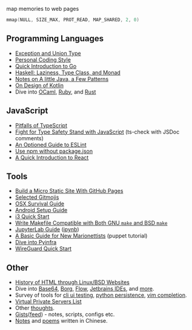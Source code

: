 map memories to web pages

```c
mmap(NULL, SIZE_MAX, PROT_READ, MAP_SHARED, 2, 0)
```

## Programming Languages

- [Exception and Union Type](dive-into/exceptions/)
- [Personal Coding Style](coding-style/)
- [Quick Introduction to Go](dive-into/go/)
- [Haskell: Laziness, Type Class, and Monad](dive-into/haskell/)
- [Notes on A little Java, a Few Patterns](java/a-little/)
- [On Design of Kotlin](dive-into/kotlin/)
- Dive into [OCaml](dive-into/ocaml/), [Ruby](dive-into/ruby/), and [Rust](dive-into/rust/)

## JavaScript

- [Pitfalls of TypeScript](dive-into/typescript/)
- [Fight for Type Safety Stand with JavaScript](dive-into/ts-check/) (ts-check with JSDoc comments)
- [An Optioned Guide to ESLint](dive-into/eslint/)
- [Use npm without package.json](dive-into/npm/)
- [A Quick Introduction to React](dive-into/react/)

## Tools

- [Build a Micro Static Site With GitHub Pages](dive-into/gh-pages/)
- [Selected Gitmojis](dive-into/gitmoji/)
- [OSX Survival Guide](dive-into/osx/)
- [Android Setup Guide](dive-into/android/)
- [i3 Quick Start](dive-into/i3/)
- [Write Makefile Compatible with Both GNU `make` and BSD `make`](dive-into/make)
- [JupyterLab Guide](dive-into/jupyter-lab/) ([ipynb](https://github.com/weakish/weakish.github.com/blob/master/dive-into/jupyter-lab.ipynb))
- [A Basic Guide for New Marionettists](dive-into/puppet/) (puppet tutorial)
- [Dive into Pyinfra](dive-into/pyinfra)
- [WireGuard Quick Start](dive-into/wireguard/)

## Other

- [History of HTML through Linux/BSD Websites](web/html-history/)
- Dive into [Base64](dive-into/base64/), [Borg](dive-into/borg), [Flow](dive-into/flow/), [Jetbrains IDEs](dive-into/jetbrains/), and [more](dive-into/more/).
- Survey of tools for [cli ui testing](cli/test/), [python persistence](python/persistence/), [vim completion](vim/completion/).
- [Virtual Private Servers List](lists/vps/)
- Other [thoughts](thoughts/).
- [Gists][]([feed][gist-feed]) - notes, scripts, configs etc.
- [Notes](dapi/) and [poems](poems/) written in Chinese.

[gists]: https://gist.github.com/weakish
[gist-feed]: https://gist.github.com/weakish.atom
